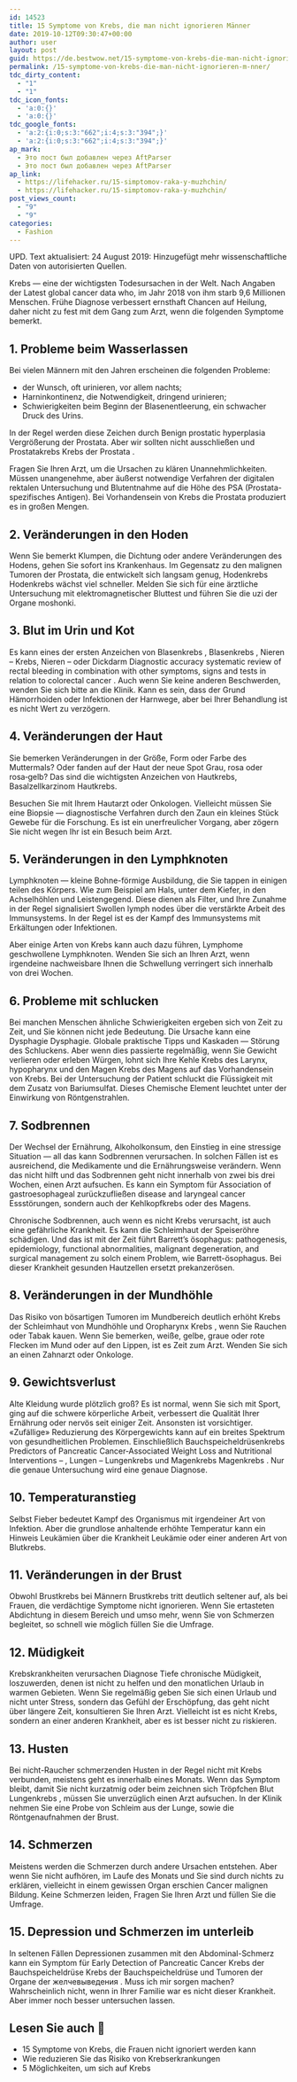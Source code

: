 ```yaml
---
id: 14523
title: 15 Symptome von Krebs, die man nicht ignorieren Männer
date: 2019-10-12T09:30:47+00:00
author: user
layout: post
guid: https://de.bestwow.net/15-symptome-von-krebs-die-man-nicht-ignorieren-m-nner/
permalink: /15-symptome-von-krebs-die-man-nicht-ignorieren-m-nner/
tdc_dirty_content:
  - "1"
  - "1"
tdc_icon_fonts:
  - 'a:0:{}'
  - 'a:0:{}'
tdc_google_fonts:
  - 'a:2:{i:0;s:3:"662";i:4;s:3:"394";}'
  - 'a:2:{i:0;s:3:"662";i:4;s:3:"394";}'
ap_mark:
  - Это пост был добавлен через AftParser
  - Это пост был добавлен через AftParser
ap_link:
  - https://lifehacker.ru/15-simptomov-raka-y-muzhchin/
  - https://lifehacker.ru/15-simptomov-raka-y-muzhchin/
post_views_count:
  - "9"
  - "9"
categories:
  - Fashion
---
```

<div>
  UPD. Text aktualisiert: 24 August 2019: Hinzugefügt mehr wissenschaftliche Daten von autorisierten Quellen.
</div>

Krebs — eine der wichtigsten Todesursachen in der Welt. Nach Angaben der <span><span> Latest global cancer data </span> </span> who, im Jahr 2018 von ihm starb 9,6 Millionen Menschen. Frühe Diagnose verbessert ernsthaft Chancen auf Heilung, daher nicht zu fest mit dem Gang zum Arzt, wenn die folgenden Symptome bemerkt.

## 1. Probleme beim Wasserlassen

Bei vielen Männern mit den Jahren erscheinen die folgenden Probleme:

  * der Wunsch, oft urinieren, vor allem nachts;
  * Harninkontinenz, die Notwendigkeit, dringend urinieren;
  * Schwierigkeiten beim Beginn der Blasenentleerung, ein schwacher Druck des Urins.

In der Regel werden diese Zeichen durch <span><span> Benign prostatic hyperplasia </span> </span> Vergrößerung der Prostata. Aber wir sollten nicht ausschließen und Prostatakrebs <span><span> Krebs der Prostata </span> </span>.

Fragen Sie Ihren Arzt, um die Ursachen zu klären Unannehmlichkeiten. Müssen unangenehme, aber äußerst notwendige Verfahren der digitalen rektalen Untersuchung und Blutentnahme auf die Höhe des PSA (Prostata-spezifisches Antigen). Bei Vorhandensein von Krebs die Prostata produziert es in großen Mengen.

## 2. Veränderungen in den Hoden

Wenn Sie bemerkt Klumpen, die Dichtung oder andere Veränderungen des Hodens, gehen Sie sofort ins Krankenhaus. Im Gegensatz zu den malignen Tumoren der Prostata, die entwickelt sich langsam genug, Hodenkrebs <span><span> Hodenkrebs </span> </span> wächst viel schneller. Melden Sie sich für eine ärztliche Untersuchung mit elektromagnetischer Bluttest und führen Sie die uzi der Organe moshonki.

## 3. Blut im Urin und Kot

Es kann eines der ersten Anzeichen von Blasenkrebs  <span><span> , Blasenkrebs </span> </span>, Nieren &#8211; <span><span> Krebs, Nieren &#8211; </span> </span> oder Dickdarm <span><span> Diagnostic accuracy systematic review of rectal bleeding in combination with other symptoms, signs and tests in relation to colorectal cancer </span> </span>. Auch wenn Sie keine anderen Beschwerden, wenden Sie sich bitte an die Klinik. Kann es sein, dass der Grund Hämorrhoiden oder Infektionen der Harnwege, aber bei Ihrer Behandlung ist es nicht Wert zu verzögern.

## 4. Veränderungen der Haut

Sie bemerken Veränderungen in der Größe, Form oder Farbe des Muttermals? Oder fanden auf der Haut der neue Spot Grau, rosa oder rosa‑gelb? Das sind die wichtigsten Anzeichen von  <span><span> Hautkrebs, Basalzellkarzinom </span> </span> Hautkrebs.

Besuchen Sie mit Ihrem Hautarzt oder Onkologen. Vielleicht müssen Sie eine Biopsie — diagnostische Verfahren durch den Zaun ein kleines Stück Gewebe für die Forschung. Es ist ein unerfreulicher Vorgang, aber zögern Sie nicht wegen Ihr ist ein Besuch beim Arzt.

## 5. Veränderungen in den Lymphknoten

Lymphknoten — kleine Bohne-förmige Ausbildung, die Sie tappen in einigen teilen des Körpers. Wie zum Beispiel am Hals, unter dem Kiefer, in den Achselhöhlen und Leistengegend. Diese dienen als Filter, und Ihre Zunahme in der Regel signalisiert <span><span> Swollen lymph nodes </span> </span> über die verstärkte Arbeit des Immunsystems. In der Regel ist es der Kampf des Immunsystems mit Erkältungen oder Infektionen.

Aber einige Arten von Krebs kann auch dazu führen, <span><span> Lymphome </span> </span> geschwollene Lymphknoten. Wenden Sie sich an Ihren Arzt, wenn irgendeine nachweisbare Ihnen die Schwellung verringert sich innerhalb von drei Wochen.

## 6. Probleme mit schlucken

Bei manchen Menschen ähnliche Schwierigkeiten ergeben sich von Zeit zu Zeit, und Sie können nicht jede Bedeutung. Die Ursache kann eine Dysphagie <span><span> Dysphagie. Globale praktische Tipps und Kaskaden </span> </span> — Störung des Schluckens. Aber wenn dies passierte regelmäßig, wenn Sie Gewicht verlieren oder erleben Würgen, lohnt sich Ihre Kehle <span><span> Krebs des Larynx, hypopharynx </span> </span> und den Magen <span><span> Krebs des Magens </span> </span> auf das Vorhandensein von Krebs. Bei der Untersuchung der Patient schluckt die Flüssigkeit mit dem Zusatz von Bariumsulfat. Dieses Chemische Element leuchtet unter der Einwirkung von Röntgenstrahlen.

## 7. Sodbrennen

Der Wechsel der Ernährung, Alkoholkonsum, den Einstieg in eine stressige Situation — all das kann Sodbrennen verursachen. In solchen Fällen ist es ausreichend, die Medikamente und die Ernährungsweise verändern. Wenn das nicht hilft und das Sodbrennen geht nicht innerhalb von zwei bis drei Wochen, einen Arzt aufsuchen. Es kann ein Symptom für <span><span> Association of gastroesophageal zurückzufließen disease and laryngeal cancer </span> </span> Essstörungen, sondern auch der Kehlkopfkrebs oder des Magens.

Chronische Sodbrennen, auch wenn es nicht Krebs verursacht, ist auch eine gefährliche Krankheit. Es kann die Schleimhaut der Speiseröhre schädigen. Und das ist mit der Zeit führt <span><span> Barrett&#8217;s ösophagus: pathogenesis, epidemiology, functional abnormalities, malignant degeneration, and surgical management </span> </span> zu solch einem Problem, wie Barrett-ösophagus. Bei dieser Krankheit gesunden Hautzellen ersetzt prekanzerösen.

## 8. Veränderungen in der Mundhöhle

Das Risiko von bösartigen Tumoren im Mundbereich deutlich erhöht <span><span> Krebs der Schleimhaut von Mundhöhle und Oropharynx Krebs </span> </span>, wenn Sie Rauchen oder Tabak kauen. Wenn Sie bemerken, weiße, gelbe, graue oder rote Flecken im Mund oder auf den Lippen, ist es Zeit zum Arzt. Wenden Sie sich an einen Zahnarzt oder Onkologe.

## 9. Gewichtsverlust

Alte Kleidung wurde plötzlich groß? Es ist normal, wenn Sie sich mit Sport, ging auf die schwere körperliche Arbeit, verbessert die Qualität Ihrer Ernährung oder nervös seit einiger Zeit. Ansonsten ist vorsichtiger. «Zufällige» Reduzierung des Körpergewichts kann auf ein breites Spektrum von gesundheitlichen Problemen. Einschließlich Bauchspeicheldrüsenkrebs <span><span> Predictors of Pancreatic Cancer‑Associated Weight Loss and Nutritional Interventions </span> </span>&#8211; , Lungen &#8211; <span><span> Lungenkrebs </span> </span> und Magenkrebs <span><span> Magenkrebs </span> </span>. Nur die genaue Untersuchung wird eine genaue Diagnose.

## 10. Temperaturanstieg

Selbst Fieber bedeutet Kampf des Organismus mit irgendeiner Art von Infektion. Aber die grundlose anhaltende erhöhte Temperatur kann ein Hinweis <span><span> Leukämien </span> </span> über die Krankheit Leukämie oder einer anderen Art von Blutkrebs.

## 11. Veränderungen in der Brust

Obwohl Brustkrebs bei Männern <span><span> Brustkrebs </span> </span> tritt deutlich seltener auf, als bei Frauen, die verdächtige Symptome nicht ignorieren. Wenn Sie ertasteten Abdichtung in diesem Bereich und umso mehr, wenn Sie von Schmerzen begleitet, so schnell wie möglich füllen Sie die Umfrage.

## 12. Müdigkeit

Krebskrankheiten verursachen <span><span> Diagnose </span> </span> Tiefe chronische Müdigkeit, loszuwerden, denen ist nicht zu helfen und den monatlichen Urlaub in warmen Gebieten. Wenn Sie regelmäßig geben Sie sich einen Urlaub und nicht unter Stress, sondern das Gefühl der Erschöpfung, das geht nicht über längere Zeit, konsultieren Sie Ihren Arzt. Vielleicht ist es nicht Krebs, sondern an einer anderen Krankheit, aber es ist besser nicht zu riskieren.

## 13. Husten

Bei nicht-Raucher schmerzenden Husten in der Regel nicht mit Krebs verbunden, meistens geht es innerhalb eines Monats. Wenn das Symptom bleibt, damit Sie nicht kurzatmig oder beim zeichnen sich Tröpfchen Blut <span><span> Lungenkrebs </span> </span>, müssen Sie unverzüglich einen Arzt aufsuchen. In der Klinik nehmen Sie eine Probe von Schleim aus der Lunge, sowie die Röntgenaufnahmen der Brust.

## 14. Schmerzen

Meistens werden die Schmerzen durch andere Ursachen entstehen. Aber wenn Sie nicht aufhören, im Laufe des Monats und Sie sind durch nichts zu erklären, vielleicht in einem gewissen Organ erschien <span><span> Cancer </span> </span> malignen Bildung. Keine Schmerzen leiden, Fragen Sie Ihren Arzt und füllen Sie die Umfrage.

## 15. Depression und Schmerzen im unterleib

In seltenen Fällen Depressionen zusammen mit den Abdominal-Schmerz kann ein Symptom für <span><span> Early Detection of Pancreatic Cancer </span> </span> Krebs der Bauchspeicheldrüse <span><span> Krebs der Bauchspeicheldrüse und Tumoren der Organe der желчевыведения </span> </span>. Muss ich mir sorgen machen? Wahrscheinlich nicht, wenn in Ihrer Familie war es nicht dieser Krankheit. Aber immer noch besser untersuchen lassen.

<div>
  <h2 class="read-also__title">
    <span>Lesen Sie auch</span> <span>🧐 </span>
  </h2>
  
  <ul class="read-also__list">
    <li>
      15 Symptome von Krebs, die Frauen nicht ignoriert werden kann
    </li>
    <li>
      Wie reduzieren Sie das Risiko von Krebserkrankungen
    </li>
    <li>
      5 Möglichkeiten, um sich auf Krebs
    </li>
  </ul>
</div>